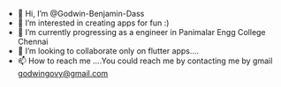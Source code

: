 - 👋 Hi, I’m @Godwin-Benjamin-Dass
- 👀 I’m interested in creating apps for fun :)
- 🌱 I’m currently progressing as a engineer in Panimalar Engg College Chennai
- 💞️ I’m looking to collaborate only on flutter apps....
- 📫 How to reach me ....You could reach me by contacting me by gmail godwingovy@gmail.com


